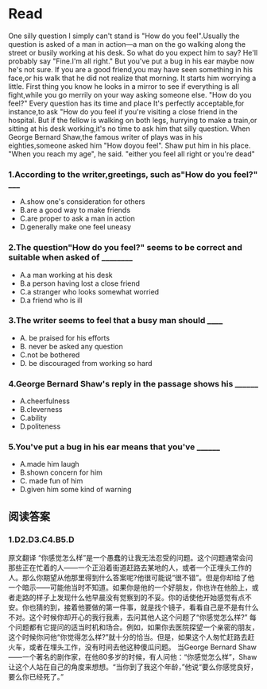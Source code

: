 # Read
One silly question I simply can't stand is "How do you feel".Usually the question is asked of a man in action—a man on the go walking along the street or busily working at his desk. So what do you expect him to say? He'll probably say "Fine.I'm all right." But you've put a bug in his ear maybe now he's not sure. If you are a good friend,you may have seen something in his face,or his walk that he did not realize that morning. It starts him worrying a little. First thing you know he looks in a mirror to see if everything is all fight,while you go merrily on your way asking someone else. "How do you feel?" Every question has its time and place It's perfectly acceptable,for instance,to ask "How do you feel if you're visiting a close friend in the hospital. But if the fellow is walking on both legs, hurrying to make a train,or sitting at his desk working,it's no time to ask him that silly question. When George Bernard Shaw,the famous writer of plays was in his eighties,someone asked him "How doyou feel". Shaw put him in his place. "When you reach my age", he said. "either you feel all right or you're dead"
### 1.According to the writer,greetings, such as"How do you feel?" ___
* A.show one's consideration for others
* B.are a good way to make friends
* C.are proper to ask a man in action
* D.generally make one feel uneasy
### 2.The question"How do you feel?" seems to be correct and suitable when asked of ________
* A.a man working at his desk
* B.a person having lost a close friend
* C.a stranger who looks somewhat worried
* D.a friend who is ill
### 3.The writer seems to feel that a busy man should ____
* A. be praised for his efforts
* B. never be asked any question
* C.not be bothered
* D. be discouraged from working so hard
### 4.George Bernard Shaw's reply in the passage shows his ______
* A.cheerfulness
* B.cleverness
* C.ability
* D.politeness
### 5.You've put a bug in his ear means that you've ______
* A.made him laugh
* B.shown concern for him
* C. made fun of him
* D.given him some kind of warning
## 阅读答案
### 1.D2.D3.C4.B5.D
原文翻译
“你感觉怎么样”是一个愚蠢的让我无法忍受的问题。这个问题通常会问那些正在忙着的人——一个正沿着街道赶路去某地的人，或者一个正埋头工作的人。那么你期望从他那里得到什么答案呢?他很可能说“很不错”。但是你却给了他一个暗示——可能他当时不知道。如果你是他的一个好朋友，你也许在他脸上，或者走路的样子上发现什么他早晨没有觉察到的不妥。你的话使他开始感觉有点不安。你也猜的到，接着他要做的第一件事，就是找个镜子，看看自己是不是有什么不对。这个时候你却开心的我行我素，去问其他人这个问题了“你感觉怎么样?”
每个问题都有它提问的适当时机和场合。例如，如果你去医院探望一个亲密的朋友，这个时候你问他“你觉得怎么样?”就十分的恰当。但是，如果这个人匆忙赶路去赶火车，或者在埋头工作，没有时间去他这种傻瓜问题。
当George Bernard Shaw——一个著名的剧作家，在他80多岁的时候，有人问他：“你感觉怎么样”，Shaw让这个人站在自己的角度来想想。“当你到了我这个年龄，”他说“要么你感觉良好，要么你已经死了。”
